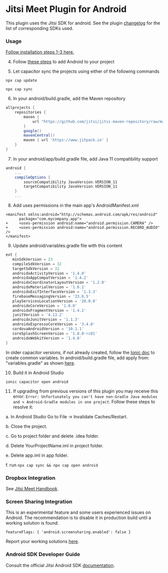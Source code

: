 # Jitsi Meet Plugin for Android

This plugin uses the Jitsi SDK for android. See the plugin [changelog](https://github.com/calvinckho/capacitor-jitsi-meet/blob/master/CHANGELOG.md) for the list of corresponding SDKs used.

### Usage

[Follow installation steps 1-3 here.](https://github.com/calvinckho/capacitor-jitsi-meet#usage)

4. Follow [these steps](https://ionicframework.com/docs/developing/android#project-setup) to add Android to your project

5. Let capacitor sync the projects using either of the following commands

```
npx cap update
```
```
npx cap sync
```

6. In your android/build.gradle, add the Maven repository

```gradle
allprojects {
    repositories {
        maven {
            url "https://github.com/jitsi/jitsi-maven-repository/raw/master/releases"
        }
        google()
        mavenCentral()
        maven { url 'https://www.jitpack.io' }
    }
}
```

7. In your android/app/build.gradle file, add Java 11 compatibility support

```gradle
android {
    ...
    compileOptions {
        sourceCompatibility JavaVersion.VERSION_11
        targetCompatibility JavaVersion.VERSION_11
    }
    ...
```

8. Add uses permissions in the main app's AndroidManifest.xml

```
<manifest xmlns:android="http://schemas.android.com/apk/res/android"
      package="com.mycompany.app">
+     <uses-permission android:name="android.permission.CAMERA" />
+     <uses-permission android:name="android.permission.RECORD_AUDIO" />
</manifest>    
```

9. Update android/variables.gradle file with this content
 ```gradle
 ext {
    minSdkVersion = 23
    compileSdkVersion = 32
    targetSdkVersion = 32
    androidxActivityVersion = '1.4.0'
    androidxAppCompatVersion = '1.4.2'
    androidxCoordinatorLayoutVersion = '1.2.0'
    androidxMaterialVersion = '1.6.1'
    androidxExifInterfaceVersion = '1.3.3'
    firebaseMessagingVersion = '23.0.5'
    playServicesLocationVersion = '20.0.0'
    androidxCoreVersion = '1.8.0'
    androidxFragmentVersion = '1.4.1'
    junitVersion = '4.13.2'
    androidxJunitVersion = '1.1.3'
    androidxEspressoCoreVersion = '3.4.0'
    cordovaAndroidVersion = '10.1.1'
    coreSplashScreenVersion = '1.0.0-rc01'
    androidxWebkitVersion = '1.4.0'
 }
```
In older capacitor versions, if not already created, follow the [Ionic doc](https://capacitorjs.com/docs/android/updating#from-1-5-1-to-2-0-0) to create common variables. In android/build.gradle file, add apply from: "variables.gradle" as shown [here](https://github.com/ionic-team/capacitor/blob/master/android-template/build.gradle#L18).

10. Build it in Android Studio

```
ionic capacitor open android
```

11. If upgrading from previous versions of this plugin you may receive this error: `Error: Unfortunately you can't have non-Gradle Java modules and > Android-Gradle modules in one project`. Follow these steps to resolve it:

   a. In Android Studio Go to File -> Invalidate Caches/Restart.
   
   b. Close the project.
   
   c. Go to project folder and delete .idea folder.
   
   d. Delete YourProjectName.iml in project folder.
   
   e. Delete app.iml in app folder.
   
   f. run `npx cap sync && npx cap open android` 

### Dropbox Integration

See [Jitsi Meet Handbook](https://jitsi.github.io/handbook/docs/dev-guide/dev-guide-android-sdk#dropbox-integration).

### Screen Sharing Integration

This is an experimental feature and some users experienced issues on Android. The recommendation is to disable it in production build until a working solution is found.
```
featureFlags: { 'android.screensharing.enabled': false }
```
Report your working solutions [here](https://github.com/calvinckho/capacitor-jitsi-meet/issues/35).

### Android SDK Developer Guide

Consult the official Jitsi Android SDK [documentation](https://jitsi.github.io/handbook/docs/dev-guide/dev-guide-android-sdk).
